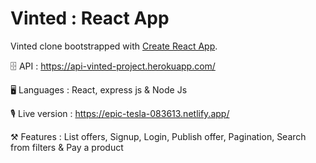# Vinted : React App

Vinted clone bootstrapped with [Create React App](https://github.com/facebook/create-react-app).

🗄 API : https://api-vinted-project.herokuapp.com/

🖥 Languages : React, express js & Node Js

🎙 Live version : https://epic-tesla-083613.netlify.app/

⚒ Features : List offers, Signup, Login, Publish offer, Pagination, Search from filters & Pay a product
